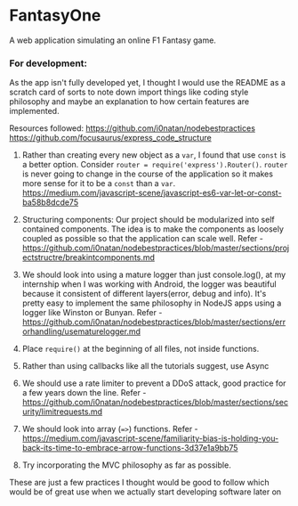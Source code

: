 # FantasyOne
A web application simulating an online F1 Fantasy game.


### For development:
As the app isn't fully developed yet, I thought I would use the README as a scratch card of sorts to note down import things like coding style philosophy and maybe an explanation to how certain features are implemented. 

Resources followed:
https://github.com/i0natan/nodebestpractices
https://github.com/focusaurus/express_code_structure



1. Rather than creating every new object as a ```var```, I found that use ```const``` is a better option. Consider ```router = require('express').Router()```. ```router``` is never going to change in the course of the application so it makes more sense for it to be a ```const``` than a ```var```. https://medium.com/javascript-scene/javascript-es6-var-let-or-const-ba58b8dcde75

2. Structuring components: Our project should be modularized into self contained components. The idea is to make the components as loosely coupled as possible so that the application can scale well. Refer - https://github.com/i0natan/nodebestpractices/blob/master/sections/projectstructre/breakintcomponents.md

3. We should look into using a mature logger than just console.log(), at my internship when I was working with Android, the logger was beautiful because it consistent of different layers(error, debug and info). It's pretty easy to implement the same philosophy in NodeJS apps using a logger like Winston or Bunyan. Refer - https://github.com/i0natan/nodebestpractices/blob/master/sections/errorhandling/usematurelogger.md 

4. Place ```require()``` at the beginning of all files, not inside functions.

5. Rather than using callbacks like all the tutorials suggest, use Async

6. We should use a rate limiter to prevent a DDoS attack, good practice for a few years down the line.
Refer - https://github.com/i0natan/nodebestpractices/blob/master/sections/security/limitrequests.md

7. We should look into array (```=>```) functions. Refer - https://medium.com/javascript-scene/familiarity-bias-is-holding-you-back-its-time-to-embrace-arrow-functions-3d37e1a9bb75

8. Try incorporating the MVC philosophy as far as possible.

These are just a few practices I thought would be good to follow which would be of great use when we actually start developing software later on
